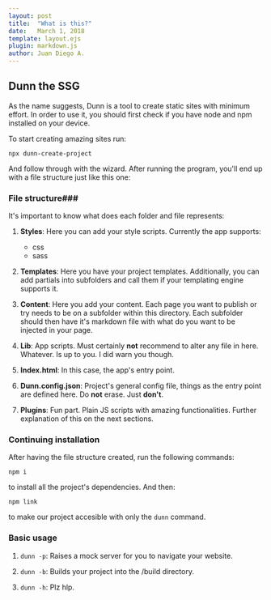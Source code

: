 ```yaml
---
layout: post
title:  "What is this?"
date:   March 1, 2018
template: layout.ejs
plugin: markdown.js
author: Juan Diego A. 
---
```

Dunn the SSG
------------

As the name suggests, Dunn is a tool to create static sites with minimum effort. 
In order to use it, you should first check if you have node and npm installed on your device. 
 
To start creating amazing sites run:
~~~
npx dunn-create-project
~~~
    
And follow through with the wizard. After running the program, you'll end up with a file structure just like this one:



### File structure###
It's important to know what does each folder and file represents:

 1. **Styles**: Here you can add your style scripts. Currently the app supports:
      * css
      * sass

 2. **Templates**: Here you have your project templates. Additionally, you can add partials into subfolders and call them if your templating engine supports it.

 3. **Content**: Here you add your content. Each page you want to publish or try needs to be on a subfolder within this directory. Each subfolder should then have it's markdown file with what do you want to be injected in your page.
 
 4. **Lib**: App scripts. Must certainly **not** recommend to alter any file in here. Whatever. Is up to you. I did warn you though. 

 5. **Index.html**: In this case, the app's entry point.

 6. **Dunn.config.json**: Project's general config file, things as the entry point are defined here. Do **not** erase. Just **don't**.
 
 7. **Plugins**: Fun part. Plain JS scripts with amazing functionalities. Further explanation of this on the next sections. 

### Continuing installation ###
After having the file structure created, run the following commands:
~~~
npm i
~~~
to install all the project's dependencies. And then: 
~~~
npm link
~~~
to make our project accesible with only the `dunn` command.

### Basic usage ###
 1. `dunn -p`: Raises a mock server for you to navigate your website.

 2. `dunn -b`: Builds your project into the /build directory.

 3. `dunn -h`: Plz hlp.

<!-- 
![example image](../../style/example-image.jpg "An exemplary image") -->


